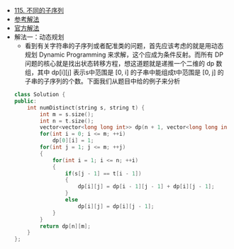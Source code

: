 - [115. 不同的子序列](https://leetcode-cn.com/problems/distinct-subsequences/)
- [参考解法](https://www.cnblogs.com/grandyang/p/4294105.html)
- [官方解法](https://leetcode-cn.com/problems/distinct-subsequences/solution/dong-tai-gui-hua-by-powcai-5/)
- 解法一：动态规划
    + 看到有关字符串的子序列或者配准类的问题，首先应该考虑的就是用动态规划 Dynamic Programming 来求解，这个应成为条件反射。而所有 DP 问题的核心就是找出状态转移方程，想这道题就是递推一个二维的 dp 数组，其中 dp[i][j] 表示s中范围是 [0, i] 的子串中能组成t中范围是 [0, j] 的子串的子序列的个数。下面我们从题目中给的例子来分析
    ```C++
    class Solution {
    public:
        int numDistinct(string s, string t) {
            int m = s.size();
            int n = t.size();
            vector<vector<long long int>> dp(n + 1, vector<long long int>(m + 1, 0));
            for(int i = 0; i <= m; ++i)
                dp[0][i] = 1;
            for(int j = 1; j <= m; ++j)
            {
                for(int i = 1; i <= n; ++i)
                {
                    if(s[j - 1] == t[i - 1])
                    {
                        dp[i][j] = dp[i - 1][j - 1] + dp[i][j - 1];
                    }
                    else
                        dp[i][j] = dp[i][j - 1];
                }
            }
            return dp[n][m];
        }
    };
    ```